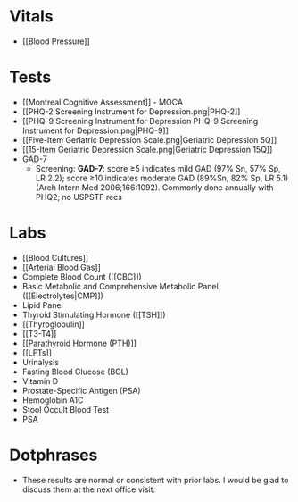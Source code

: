 
# Vitals
- [[Blood Pressure]]

# Tests
- [[Montreal Cognitive Assessment]] - MOCA
- [[PHQ-2 Screening Instrument for Depression.png|PHQ-2]]
- [[PHQ-9 Screening Instrument for Depression  PHQ-9 Screening Instrument for Depression.png|PHQ-9]]
- [[Five-Item Geriatric Depression Scale.png|Geriatric Depression 5Q]]
- [[15-Item Geriatric Depression Scale.png|Geriatric Depression 15Q]]
- GAD-7
	- Screening: **GAD-7**: score ≥5 indicates mild GAD (97% Sn, 57% Sp, LR 2.2); score ≥10 indicates moderate GAD (89%Sn, 82% Sp, LR 5.1) (Arch Intern Med 2006;166:1092). Commonly done annually with PHQ2; no USPSTF recs

# Labs
- [[Blood Cultures]]
- [[Arterial Blood Gas]]
- Complete Blood Count ([[CBC]]) 
- Basic Metabolic and Comprehensive Metabolic Panel ([[Electrolytes|CMP]]) 
- Lipid Panel 
- Thyroid Stimulating Hormone ([[TSH]]) 
- [[Thyroglobulin]] 
- [[T3-T4]]
- [[Parathyroid Hormone (PTH)]]
- [[LFTs]]
- Urinalysis 
- Fasting Blood Glucose (BGL)
- Vitamin D 
- Prostate-Specific Antigen (PSA) 
- Hemoglobin A1C 
- Stool Occult Blood Test
- PSA


# Dotphrases
- These results are normal or consistent with prior labs. I would be glad to discuss them at the next office visit.